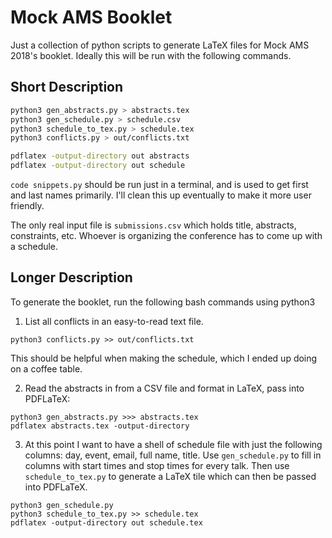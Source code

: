 # Mock AMS Booklet

Just a collection of python scripts to generate LaTeX files for Mock AMS 2018's booklet. Ideally this will be run with the following commands.


## Short Description 

```bash
python3 gen_abstracts.py > abstracts.tex
python3 gen_schedule.py > schedule.csv
python3 schedule_to_tex.py > schedule.tex
python3 conflicts.py > out/conflicts.txt

pdflatex -output-directory out abstracts
pdflatex -output-directory out schedule
```
`code snippets.py` should be run just in a terminal, and is used to get first and last names primarily. I'll clean this up eventually to make it more user friendly.

The only real input file is `submissions.csv` which holds title, abstracts, constraints, etc. Whoever is organizing the conference has to come up with a schedule.

## Longer Description

To generate the booklet, run the following bash commands using python3

1. List all conflicts in an easy-to-read text file.
```
python3 conflicts.py >> out/conflicts.txt
```
This should be helpful when making the schedule, which I ended up doing on a coffee table.

2. Read the abstracts in from a CSV file and format in LaTeX, pass into PDFLaTeX:
```
python3 gen_abstracts.py >>> abstracts.tex
pdflatex abstracts.tex -output-directory
```

3. At this point I want to have a shell of schedule file with just the following columns: day, event, email, full name, title. Use `gen_schedule.py` to fill in columns with start times and stop times for every talk. Then use `schedule_to_tex.py` to generate a LaTeX tile which can then be passed into PDFLaTeX.
```
python3 gen_schedule.py
python3 schedule_to_tex.py >> schedule.tex
pdflatex -output-directory out schedule.tex
```
